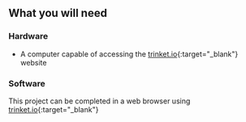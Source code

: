 ## What you will need

### Hardware

+ A computer capable of accessing the [trinket.io](https://trinket.io){:target="_blank"} website

### Software

This project can be completed in a web browser using [trinket.io](https://trinket.io){:target="_blank"}
